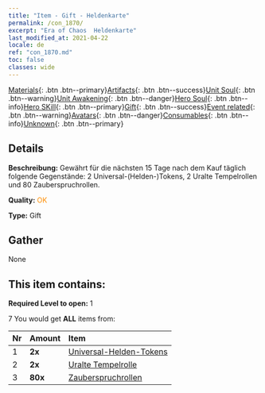 ```yaml
---
title: "Item - Gift - Heldenkarte"
permalink: /con_1870/
excerpt: "Era of Chaos  Heldenkarte"
last_modified_at: 2021-04-22
locale: de
ref: "con_1870.md"
toc: false
classes: wide
---
```

 [Materials](/ItemsDE/){: .btn .btn--primary}[Artifacts](/ItemsDE/Artifacts/){: .btn .btn--success}[Unit Soul](/ItemsDE/UnitSoul/){: .btn .btn--warning}[Unit Awakening](/ItemsDE/UnitAwakening/){: .btn .btn--danger}[Hero Soul](/ItemsDE/HeroSoul/){: .btn .btn--info}[Hero SKill](/ItemsDE/HeroSkill/){: .btn .btn--primary}[Gift](/ItemsDE/Gift/){: .btn .btn--success}[Event related](/ItemsDE/Events/){: .btn .btn--warning}[Avatars](/ItemsDE/Avatars/){: .btn .btn--danger}[Consumables](/ItemsDE/Consumables/){: .btn .btn--info}[Unknown](/ItemsDE/Unknown/){: .btn .btn--primary}

## Details
 **Beschreibung:** Gewährt für die nächsten 15 Tage nach dem Kauf täglich folgende Gegenstände: 2 Universal-(Helden-)Tokens, 2 Uralte Tempelrollen und 80 Zauberspruchrollen.

 **Quality:** <span style="color: #FF8C00">OK</span>

 **Type:** Gift

## Gather

  None

## This item contains:

 **Required Level to open:** 1

 7 You would get **ALL** items  from:

  | Nr | Amount |     Item    |
  |:---|:-------|:------------|
  | 1 |  **2x** | [Universal-Helden-Tokens](/de/Items/her_358/) |  | 
  | 2 |  **2x** | [Uralte Tempelrolle](/de/Items/con_697/) |  | 
  | 3 |  **80x** | [Zauberspruchrollen](/de/Items/con_694/) |  | 
